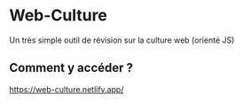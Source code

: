 # Web-Culture
Un très simple outil de révision sur la culture web (orienté JS)

## Comment y accéder ? 

https://web-culture.netlify.app/

